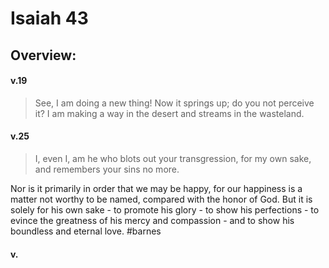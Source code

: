 # Isaiah 43

## Overview:



#### v.19
>See, I am doing a new thing! Now it springs up; do you not perceive it? I am making a way in the desert and streams in the wasteland.

#### v.25
>I, even I, am he who blots out your transgression, for my own sake, and remembers your sins no more.

Nor is it primarily in order that we may be happy, for our happiness is a matter not worthy to be named, compared with the honor of God. But it is solely for his own sake - to promote his glory - to show his perfections - to evince the greatness of his mercy and compassion - and to show his boundless and eternal love.
#barnes 

#### v.
>

